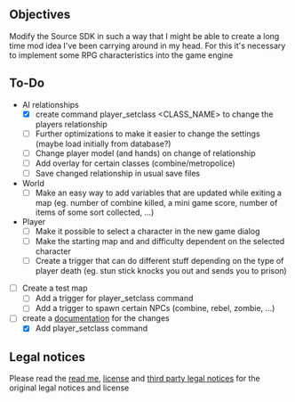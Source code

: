 ## Objectives

Modify the Source SDK in such a way that I might be able to create a long time mod idea I've been carrying around in my head.
For this it's necessary to implement some RPG characteristics into the game engine

## To-Do

* AI relationships
	* [x] create command player_setclass <CLASS_NAME> to change the players relationship
	* [ ] Further optimizations to make it easier to change the settings (maybe load initially from database?)
	* [ ] Change player model (and hands) on change of relationship
	* [ ] Add overlay for certain classes (combine/metropolice)
	* [ ] Save changed relationship in usual save files
* World
	* [ ] Make an easy way to add variables that are updated while exiting a map (eg. number of combine killed, a mini game score, number of items of some sort collected, ...)
* Player
	* [ ] Make it possible to select a character in the new game dialog
	* [ ] Make the starting map and and difficulty dependent on the selected character
	* [ ] Create a trigger that can do different stuff depending on the type of player death (eg. stun stick knocks you out and sends you to prison)
* [ ] Create a test map
	* [ ] Add a trigger for player_setclass command
	* [ ] Add a trigger to spawn certain NPCs (combine, rebel, zombie, ...)
* [ ] create a [documentation](DOCUMENTATION.md) for the changes
	* [x] Add player_setclass command

## Legal notices

Please read the [read me](README), [license](LICENSE) and [third party legal notices](thirdpartylegalnotices.txt) for the original legal notices and license